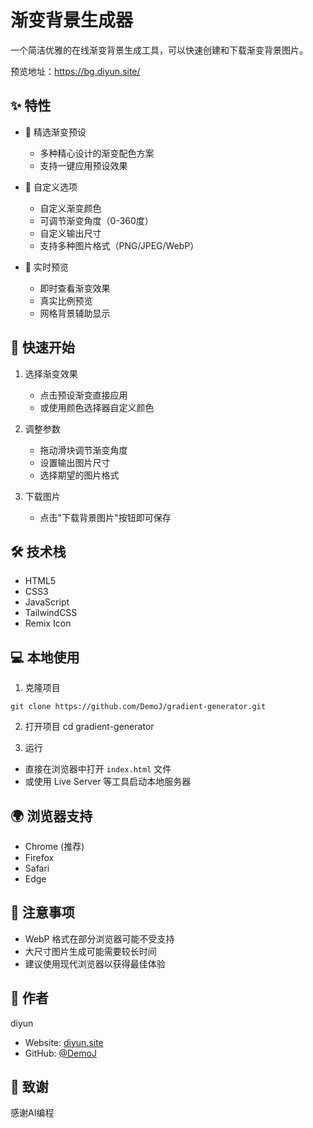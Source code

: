 # 渐变背景生成器

一个简洁优雅的在线渐变背景生成工具，可以快速创建和下载渐变背景图片。

预览地址：https://bg.diyun.site/

## ✨ 特性

- 🎨 精选渐变预设
  - 多种精心设计的渐变配色方案
  - 支持一键应用预设效果

- 🔧 自定义选项
  - 自定义渐变颜色
  - 可调节渐变角度（0-360度）
  - 自定义输出尺寸
  - 支持多种图片格式（PNG/JPEG/WebP）

- 👀 实时预览
  - 即时查看渐变效果
  - 真实比例预览
  - 网格背景辅助显示

## 🚀 快速开始

1. 选择渐变效果
   - 点击预设渐变直接应用
   - 或使用颜色选择器自定义颜色

2. 调整参数
   - 拖动滑块调节渐变角度
   - 设置输出图片尺寸
   - 选择期望的图片格式

3. 下载图片
   - 点击"下载背景图片"按钮即可保存

## 🛠️ 技术栈

- HTML5
- CSS3
- JavaScript
- TailwindCSS
- Remix Icon

## 💻 本地使用

1. 克隆项目 
```
git clone https://github.com/DemoJ/gradient-generator.git
```
2. 打开项目
cd gradient-generator

3. 运行
- 直接在浏览器中打开 `index.html` 文件
- 或使用 Live Server 等工具启动本地服务器

## 🌍 浏览器支持

- Chrome (推荐)
- Firefox
- Safari
- Edge

## 📝 注意事项

- WebP 格式在部分浏览器可能不受支持
- 大尺寸图片生成可能需要较长时间
- 建议使用现代浏览器以获得最佳体验

## 👤 作者

diyun

- Website: [diyun.site](https://www.diyun.site)
- GitHub: [@DemoJ](https://github.com/DemoJ)

## 🙏 致谢

感谢AI编程
